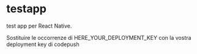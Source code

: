 # testapp
test app per React Native.

Sostituire le occorrenze di HERE_YOUR_DEPLOYMENT_KEY con la vostra deployment key di codepush

